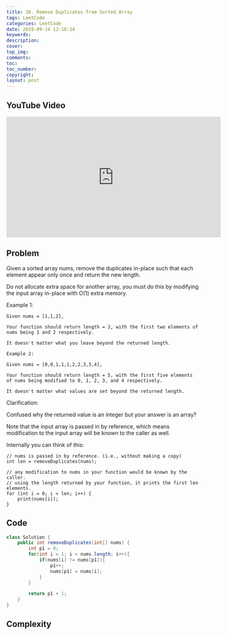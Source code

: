 ```yaml
---
title: 26. Remove Duplicates from Sorted Array
tags: LeetCode
categories: LeetCode
date: 2019-09-14 12:18:14
keywords:
description:
cover:
top_img:
comments:
toc:
toc_number:
copyright:
layout: post
---
```


## YouTube Video

<iframe width="560" height="315" src="https://www.youtube.com/embed/lGACaQR7G0I" frameborder="0" allow="accelerometer; autoplay; encrypted-media; gyroscope; picture-in-picture" allowfullscreen></iframe>

## Problem

Given a sorted array nums, remove the duplicates in-place such that each element appear only once and return the new length.

Do not allocate extra space for another array, you must do this by modifying the input array in-place with O(1) extra memory.

Example 1:

```
Given nums = [1,1,2],

Your function should return length = 2, with the first two elements of nums being 1 and 2 respectively.

It doesn't matter what you leave beyond the returned length.
```

```
Example 2:

Given nums = [0,0,1,1,1,2,2,3,3,4],

Your function should return length = 5, with the first five elements of nums being modified to 0, 1, 2, 3, and 4 respectively.

It doesn't matter what values are set beyond the returned length.
```

Clarification:

Confused why the returned value is an integer but your answer is an array?

Note that the input array is passed in by reference, which means modification to the input array will be known to the caller as well.

Internally you can think of this:

```
// nums is passed in by reference. (i.e., without making a copy)
int len = removeDuplicates(nums);

// any modification to nums in your function would be known by the caller.
// using the length returned by your function, it prints the first len elements.
for (int i = 0; i < len; i++) {
    print(nums[i]);
}
```

## Code

```java
class Solution {
    public int removeDuplicates(int[] nums) {
        int p1 = 0;
        for(int i = 1; i < nums.length; i++){
            if(nums[i] != nums[p1]){
                p1++;
                nums[p1] = nums[i];
            }
        }

        return p1 + 1;
    }
}
```

## Complexity
